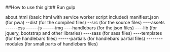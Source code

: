 ##How to use this git##
Run gulp

about.html (basic html with service worker script included)
manifiest.json (for pwa)
--dist (for the compiled files)
--src  (for the source files)
----assets
------css
------js
------img
----handlebars (for the json files)
----lib (for jquery, bootstrap and other libraries)
----sass (for sass files)
----templates (for the handlebars files)
------partials (for handlebars partial files)
--------modules (for small parts of handlebars files)
